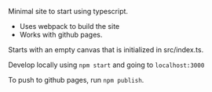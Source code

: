 Minimal site to start using typescript.
* Uses webpack to build the site
* Works with github pages.

Starts with an empty canvas that is initialized in src/index.ts.

Develop locally using `npm start` and going to `localhost:3000`

To push to github pages, run `npm publish`.